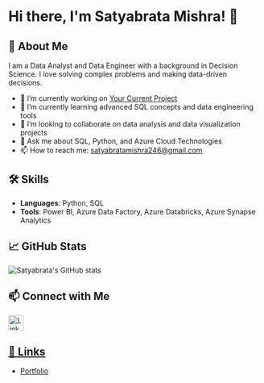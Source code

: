 # Hi there, I'm Satyabrata Mishra! 👋

## 🚀 About Me
I am a Data Analyst and Data Engineer with a background in Decision Science. I love solving complex problems and making data-driven decisions.

- 🔭 I’m currently working on [Your Current Project](link)
- 🌱 I’m currently learning advanced SQL concepts and data engineering tools
- 👯 I’m looking to collaborate on data analysis and data visualization projects
- 💬 Ask me about SQL, Python, and Azure Cloud Technologies
- 📫 How to reach me: [satyabratamishra246@gmail.com](mailto:satyabratamishra246@gmail.com)


## 🛠️ Skills
- **Languages**: Python, SQL
- **Tools**: Power BI, Azure Data Factory, Azure Databricks, Azure Synapse Analytics

## 📈 GitHub Stats
![Satyabrata's GitHub stats](https://github-readme-stats.vercel.app/api?username=satyabratamishra246&show_icons=true&theme=dark)

## 📫 Connect with Me

 <a href="https://www.linkedin.com/in/satyabrata-mishra246/" aria-label="LinkedIn">
  <img src="https://github.com/Satyabratamishra246/github.io/blob/205f904846099c1c36a9b978d92e1d50cecc5e8c/images/linkedin-icon.png" alt="LinkedIn Icon" width="30" heigth = "30">


## 🔗 Links

- [Portfolio](https://satyabratamishra246.github.io/github.io/)

